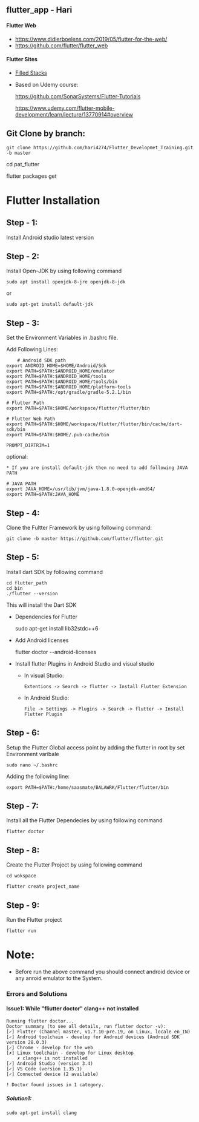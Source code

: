 ## flutter_app - Hari

#### Flutter Web
 - https://www.didierboelens.com/2019/05/flutter-for-the-web/
 - https://github.com/flutter/flutter_web

#### Flutter Sites
 - [Filled Stacks](https://www.filledstacks.com/)

* Based on Udemy course:

   https://github.com/SonarSystems/Flutter-Tutorials

   https://www.udemy.com/flutter-mobile-development/learn/lecture/13770914#overview

Git Clone by branch:
-------------------

	git clone https://github.com/hari4274/Flutter_Developmet_Training.git -b master

   cd pat_flutter

   flutter packages get

# Flutter Installation

Step - 1:
--------

   Install Android studio latest version

Step - 2: 
---------

   Install Open-JDK by using following command

	sudo apt install openjdk-8-jre openjdk-8-jdk        
   
   or
   
    sudo apt-get install default-jdk

Step - 3:
---------
   
   Set the Environment Variables in .bashrc file.

   Add Following Lines:

    	# Android SDK path
	export ANDROID_HOME=$HOME/Android/Sdk
	export PATH=$PATH:$ANDROID_HOME/emulator
	export PATH=$PATH:$ANDROID_HOME/tools
	export PATH=$PATH:$ANDROID_HOME/tools/bin
	export PATH=$PATH:$ANDROID_HOME/platform-tools
	export PATH=$PATH:/opt/gradle/gradle-5.2.1/bin

	# Flutter Path
	export PATH=$PATH:$HOME/workspace/flutter/flutter/bin

	# Flutter Web Path
	export PATH=$PATH:$HOME/workspace/flutter/flutter/bin/cache/dart-sdk/bin
	export PATH=$PATH:$HOME/.pub-cache/bin

	PROMPT_DIRTRIM=1

   optional:

   	* If you are install default-jdk then no need to add following JAVA PATH 

    # JAVA PATH
    export JAVA_HOME=/usr/lib/jvm/java-1.8.0-openjdk-amd64/
    export PATH=$PATH:JAVA_HOME
   
Step - 4:
--------

   Clone the Fultter Framework by using following command:

    git clone -b master https://github.com/flutter/flutter.git

Step - 5:
---------

   Install dart SDK by following command
   
    cd flutter_path
    cd bin
    ./flutter --version
   
   This will install the Dart SDK

   * Dependencies for Flutter

		sudo apt-get install lib32stdc++6

   * Add Android licenses

    	flutter doctor --android-licenses

   * Install flutter Plugins in Android Studio and visual studio

   		* In visual Studio:

   			`Extentions -> Search -> flutter -> Install Flutter Extension`

   		* In Android Studio:

   			`File -> Settings -> Plugins -> Search -> flutter -> Install Flutter Plugin`

Step - 6:
-----------
   
   Setup the Flutter Global access point by adding the flutter in root by set Environment varibale
    
	sudo nano ~/.bashrc
   
   Adding the following line:
   
    export PATH=$PATH:/home/saasmate/BALAWRK/Flutter/flutter/bin

Step - 7:
---------

   Install all the Flutter Dependecies by using following command

    flutter doctor

Step - 8:
---------

   Create the Flutter Project by using following command

	cd wokspace

	flutter create project_name

Step - 9:
---------

   Run the Flutter project

	flutter run

# Note:
   
   * Before run the above command you should connect android device or any anroid emulator to the System.

### Errors and Solutions

#### Issue1: While "fliutter doctor" clang++ not installed
	
	Running flutter doctor...
	Doctor summary (to see all details, run flutter doctor -v):
	[✓] Flutter (Channel master, v1.7.10-pre.19, on Linux, locale en_IN)
	[✓] Android toolchain - develop for Android devices (Android SDK version 28.0.3)
	[✓] Chrome - develop for the web
	[✗] Linux toolchain - develop for Linux desktop
	    ✗ clang++ is not installed
	[✓] Android Studio (version 3.4)
	[✓] VS Code (version 1.35.1)
	[✓] Connected device (2 available)

	! Doctor found issues in 1 category.
	
##### Solution1:

`sudo apt-get install clang`
